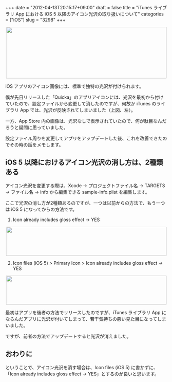 +++
date = "2012-04-13T20:15:17+09:00"
draft = false
title = "iTunes ライブラリ App における iOS 5 以降のアイコン光沢の取り扱いについて"
categories = ["iOS"]
slug = "3298"
+++

<img style="display:block; margin-left:auto; margin-right:auto;" src="/images/2012/04/3298_1.png" border="0" width="500" height="160" />

iOS アプリのアイコン画像には、標準で独特の光沢が付けられます。

僕が先日リリースした「Quicka」のアプリアイコンには、光沢を最初から付けていたので、設定ファイルから変更して消したのですが、何故か iTunes のライブラリ App では、光沢が反映されてしまいました（上図、左）。

一方、App Store 内の画像は、光沢なしで表示されていたので、何が駄目なんだろうと疑問に思っていました。

設定ファイル周りを変更してアプリをアップデートした後、これを改善できたのでその時の話をメモします。

<h2>iOS 5 以降におけるアイコン光沢の消し方は、2種類ある</h2>

アイコン光沢を変更する際は、Xcode → プロジェクトファイル名 → TARGETS → ファイル名 → info から編集できる sample-info.plist を編集します。

ここで光沢の消し方が2種類あるのですが、一つは以前からの方法で、もう一つは iOS 5 になってからの方法です。

1. Icon already includes gloss effect → YES

<img style="display:block; margin-left:auto; margin-right:auto;" src="/images/2012/04/3298_2.png" border="0" width="500" height="90" />

2. Icon files (iOS 5) > Primary Icon > Icon already includes gloss effect → YES

<img style="display:block; margin-left:auto; margin-right:auto;" src="/images/2012/04/3298_3.png" border="0" width="500" height="90" />

最初はアプリを後者の方法でリリースしたのですが、iTunes ライブラリ App にならんだアプリに光沢が付いてしまって、若干気持ちの悪い見た目になってしまいました。

ですが、前者の方法でアップデートすると光沢が消えました。

<h2>おわりに</h2>

ということで、アイコン光沢を消す場合は、Icon files (iOS 5) に書かずに、「Icon already includes gloss effect → YES」とするのが良いと思います。
